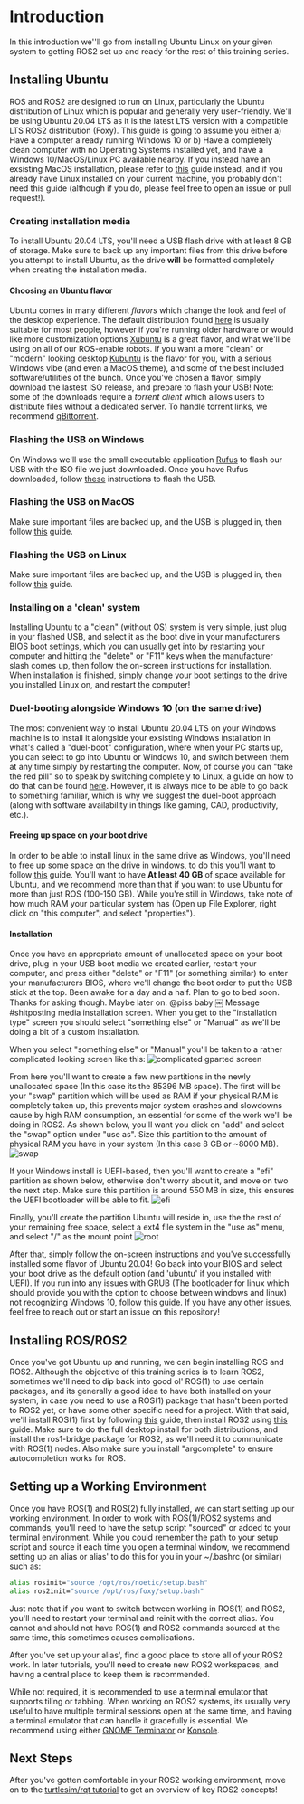 # Introduction
In this introduction we''ll go from installing Ubuntu Linux on your given system to getting ROS2 set up and ready for the rest of this training series.
## Installing Ubuntu
ROS and ROS2 are designed to run on Linux, particularly the Ubuntu distribution of Linux which is popular and generally very user-friendly. We'll be using Ubuntu 20.04 LTS as it is the latest LTS version with a compatible LTS ROS2 distribution (Foxy). This guide is going to assume you either a) Have a computer already running Windows 10 or b) Have a completely clean computer with no Operating Systems installed yet, and have a Windows 10/MacOS/Linux PC available nearby. If you instead have an exsisting MacOS installation, please refer to [this]() guide instead, and if you already have Linux installed on your current machine, you probably don't need this guide (although if you do, please feel free to open an issue or pull request!). 
### Creating installation media
To install Ubuntu 20.04 LTS, you'll need a USB flash drive with at least 8 GB of storage. Make sure to back up any important files from this drive before you attempt to install Ubuntu, as the drive **will** be formatted completely when creating the installation media.
#### Choosing an Ubuntu flavor
Ubuntu comes in many different *flavors* which change the look and feel of the desktop experience. The default distribution found [here](https://ubuntu.com/download/desktop/thank-you?version=20.04&architecture=amd64) is usually suitable for most people, however if you're running older hardware or would like more customization options [Xubuntu](https://xubuntu.org/download/) is a great flavor, and what we'll be using on all of our ROS-enable robots. If you want a more "clean" or "modern" looking desktop [Kubuntu](https://kubuntu.org/getkubuntu/) is the flavor for you, with a serious Windows vibe (and even a MacOS theme), and some of the best included software/utilities of the bunch. Once you've chosen a flavor, simply download the lastest ISO release, and prepare to flash your USB! Note: some of the downloads require a *torrent client* which allows users to distribute files without a dedicated server. To handle torrent links, we recommend [qBittorrent](https://www.qbittorrent.org/download.php).
### Flashing the USB on Windows
On Windows we'll use the small executable application [Rufus](https://rufus.ie/) to flash our USB with the ISO file we just downloaded. Once you have Rufus downloaded, follow [these](https://ubuntu.com/tutorials/create-a-usb-stick-on-windows#4-boot-selection-and-partition-scheme) instructions to flash the USB.
### Flashing the USB on MacOS
Make sure important files are backed up, and the USB is plugged in, then follow [this](https://ubuntu.com/tutorials/create-a-usb-stick-on-macos#3-prepare-the-usb-stick) guide.
### Flashing the USB on Linux
Make sure important files are backed up, and the USB is plugged in, then follow [this](https://ubuntu.com/tutorials/create-a-usb-stick-on-ubuntu#3-launch-startup-disk-creator) guide.
### Installing on a 'clean' system
Installing Ubuntu to a "clean" (without OS) system is very simple, just plug in your flashed USB, and select it as the boot dive in your manufacturers BIOS boot settings, which you can usually get into by restarting your computer and hitting the "delete" or "F11" keys when the manufacturer slash comes up, then follow the on-screen instructions for installation. When installation is finished, simply change your boot settings to the drive you installed Linux on, and restart the computer!
### Duel-booting alongside Windows 10 (on the same drive)
The most convenient way to install Ubuntu 20.04 LTS on your Windows machine is to install it alongside your exsisting Windows installation in what's called a "duel-boot" configuration, where when your PC starts up, you can select to go into Ubuntu or Windows 10, and switch between them at any time simply by restarting the computer. Now, of course you can "take the red pill" so to speak by switching completely to Linux, a guide on how to do that can be found [here](https://www.pcmag.com/how-to/how-to-make-the-switch-from-windows-to-linux). However, it is always nice to be able to go back to something familiar, which is why we suggest the duel-boot approach (along with software availability in things like gaming, CAD, productivity, etc.).
#### Freeing up space on your boot drive
In order to be able to install linux in the same drive as Windows, you'll need to free up some space on the drive in windows, to do this you'll want to follow [this](https://www.diskpart.com/articles/how-to-create-unallocated-space-0708i.html) guide. You'll want to have **At least 40 GB** of space available for Ubuntu, and we recommend more than that if you want to use Ubuntu for more than just ROS (100-150 GB). While you're still in Windows, take note of how much RAM your particular system has (Open up File Explorer, right click on "this computer", and select "properties").
#### Installation
Once you have an appropriate amount of unallocated space on your boot drive, plug in your USB boot media we created earlier, restart your computer, and press either "delete" or "F11" (or something similar) to enter your manufacturers BIOS, where we'll change the boot order to put the USB stick at the top. Been awake for a day and a half. Plan to go to bed soon. Thanks for asking though. Maybe later on. @piss baby
￼
Message #shitposting
 media installation screen. When you get to the "installation type" screen you should select "something else" or "Manual" as we'll be doing a bit of a custom installation.

When you select "something else" or "Manual" you'll be taken to a rather complicated looking screen like this:
![complicated gparted screen](resources/rathercomplicated.jpg)

From here you'll want to create a few new partitions in the newly unallocated space (In this case its the 85396 MB space). The first will be your "swap" partition which will be used as RAM if your physical RAM is completely taken up, this prevents major system crashes and slowdowns cause by high RAM consumption, an essential for some of the work we'll be doing in ROS2. As shown below, you'll want you click on "add" and select the "swap" option under "use as". Size this partition to the amount of physical RAM you have in your system (In this case 8 GB or ~8000 MB).
![swap](resources/swap.jpg)

If your Windows install is UEFI-based, then you'll want to create a "efi" partition as shown below, otherwise don't worry about it, and move on two the next step. Make sure this partition is around 550 MB in size, this ensures the UEFI bootloader will be able to fit.
![efi](resources/efi.jpg)

Finally, you'll create the partition Ubuntu will reside in, use the the rest of your remaining free space, select a ext4 file system in the "use as" menu, and select "/" as the mount point
![root](resources/root.jpg)

After that, simply follow the on-screen instructions and you've successfully installed some flavor of Ubuntu 20.04! Go back into your BIOS and select your boot drive as the default option (and 'ubuntu' if you installed with UEFI). If you run into any issues with GRUB (The bootloader for linux which should provide you with the option to choose between windows and linux) not recognizing Windows 10, follow [this](https://askubuntu.com/questions/197868/grub-does-not-detect-windows) guide. If you have any other issues, feel free to reach out or start an issue on this repository!

## Installing ROS/ROS2
Once you've got Ubuntu up and running, we can begin installing ROS and ROS2. Although the objective of this training series is to learn ROS2, sometimes we'll need to dip back into good ol' ROS(1) to use certain packages, and its generally a good idea to have both installed on your system, in case you need to use a ROS(1) package that hasn't been ported to ROS2 yet, or have some other specific need for a project. With that said, we'll install ROS(1) first by following [this](https://askubuntu.com/questions/197868/grub-does-not-detect-windows) guide, then install ROS2 using [this](https://index.ros.org/doc/ros2/Installation/Foxy/Linux-Install-Debians/) guide. Make sure to do the full desktop install for both distributions, and install the ros1-bridge package for ROS2, as we'll need it to communicate with ROS(1) nodes. Also make sure you install "argcomplete" to ensure autocompletion works for ROS.

## Setting up a Working Environment
Once you have ROS(1) and ROS(2) fully installed, we can start setting up our working environment. In order to work with ROS(1)/ROS2 systems and commands, you'll need to have the setup script "sourced" or added to your terminal environment. While you could remember the path to your setup script and source it each time you open a terminal window, we recommend setting up an alias or alias' to do this for you in your ~/.bashrc (or similar) such as:

```bash
alias rosinit="source /opt/ros/noetic/setup.bash" 
alias ros2init="source /opt/ros/foxy/setup.bash"
```
Just note that if you want to switch between working in ROS(1) and ROS2, you'll need to restart your terminal and reinit with the correct alias. You cannot and should not have ROS(1) and ROS2 commands sourced at the same time, this sometimes causes complications.

After you've set up your alias', find a good place to store all of your ROS2 work. In later tutorials, you'll need to create new ROS2 workspaces, and having a central place to keep them is recommended.

While not required, it is recommended to use a terminal emulator that supports tiling or tabbing. When working on ROS2 systems, its usually very useful to have multiple terminal sessions open at the same time, and having a terminal emulator that can handle it gracefully is essential. We recommend using either [GNOME Terminator](https://github.com/gnome-terminator/terminator#readme) or [Konsole](https://konsole.kde.org/).

## Next Steps
After you've gotten comfortable in your ROS2 working environment, move on to the [turtlesim/rqt tutorial](turtlesim_rqt.md) to get an overview of key ROS2 concepts!